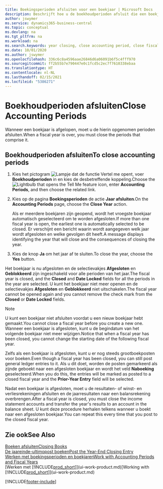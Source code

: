 ```yaml
---
title: Boekingsperioden afsluiten voor een boekjaar | Microsoft Docs
description: Beschrijft hoe u de boekhoudperioden afsluit die een boekjaar vormen.
author: jswymer
ms.service: dynamics365-business-central
ms.topic: conceptual
ms.devlang: na
ms.tgt_pltfrm: na
ms.workload: na
ms.search.keywords: year closing, close accounting period, close fiscal year, bank account detailed trial balance
ms.date: 10/01/2020
ms.author: jswymer
ms.openlocfilehash: 336c6c8a4596aae26846d6a06091b6f5c4fff970
ms.sourcegitcommit: ff2b55b7e790447e0c1fcd5c2ec7f7610338ebaa
ms.translationtype: HT
ms.contentlocale: nl-NL
ms.lasthandoff: 02/15/2021
ms.locfileid: "5386271"
---
```

# <a name="close-accounting-periods"></a><span data-ttu-id="b7f2c-103">Boekhoudperioden afsluiten</span><span class="sxs-lookup"><span data-stu-id="b7f2c-103">Close Accounting Periods</span></span>
<span data-ttu-id="b7f2c-104">Wanneer een boekjaar is afgelopen, moet u de hierin opgenomen perioden afsluiten.</span><span class="sxs-lookup"><span data-stu-id="b7f2c-104">When a fiscal year is over, you must close the periods that comprise it.</span></span>

## <a name="to-close-accounting-periods"></a><span data-ttu-id="b7f2c-105">Boekhoudperioden afsluiten</span><span class="sxs-lookup"><span data-stu-id="b7f2c-105">To close accounting periods</span></span>
1. <span data-ttu-id="b7f2c-106">Kies het pictogram ![Lampje dat de functie Vertel me opent](media/ui-search/search_small.png "Vertel me wat u wilt doen"), voer **Boekhoudperioden** in en kies de desbetreffende koppeling.</span><span class="sxs-lookup"><span data-stu-id="b7f2c-106">Choose the ![Lightbulb that opens the Tell Me feature](media/ui-search/search_small.png "Tell me what you want to do") icon, enter **Accounting Periods**, and then choose the related link.</span></span>
2. <span data-ttu-id="b7f2c-107">Kies op de pagina **Boekingsperioden** de actie **Jaar afsluiten**.</span><span class="sxs-lookup"><span data-stu-id="b7f2c-107">On the **Accounting Periods** page, choose the **Close Year** action.</span></span>

    <span data-ttu-id="b7f2c-108">Als er meerdere boekjaren zijn geopend, wordt het vroegste boekjaar automatisch geselecteerd om te worden afgesloten.</span><span class="sxs-lookup"><span data-stu-id="b7f2c-108">If more than one fiscal year is open, the earliest one is automatically selected to be closed.</span></span> <span data-ttu-id="b7f2c-109">Er verschijnt een bericht waarin wordt aangegeven welk jaar wordt afgesloten en welke gevolgen dit heeft.</span><span class="sxs-lookup"><span data-stu-id="b7f2c-109">A message displays identifying the year that will close and the consequences of closing the year.</span></span>
3. <span data-ttu-id="b7f2c-110">Kies de knop **Ja** om het jaar af te sluiten.</span><span class="sxs-lookup"><span data-stu-id="b7f2c-110">To close the year, choose the **Yes** button.</span></span>

<span data-ttu-id="b7f2c-111">Het boekjaar is nu afgesloten en de selectievakjes **Afgesloten** en **Geblokkeerd** zijn ingeschakeld voor alle perioden van het jaar.</span><span class="sxs-lookup"><span data-stu-id="b7f2c-111">The fiscal year is closed, and the **Closed** and **Date Locked** fields for all the periods in the year are selected.</span></span> <span data-ttu-id="b7f2c-112">U kunt het boekjaar niet meer openen en de selectievakjes **Afgesloten** en **Geblokkeerd** niet uitschakelen.</span><span class="sxs-lookup"><span data-stu-id="b7f2c-112">The fiscal year cannot be opened again and you cannot remove the check mark from the **Closed** or **Date Locked** fields.</span></span>

> [!NOTE]  
>   <span data-ttu-id="b7f2c-113">U kunt een boekjaar niet afsluiten voordat u een nieuw boekjaar hebt gemaakt.</span><span class="sxs-lookup"><span data-stu-id="b7f2c-113">You cannot close a fiscal year before you create a new one.</span></span> <span data-ttu-id="b7f2c-114">Wanneer een boekjaar is afgesloten, kunt u de begindatum van het volgende boekjaar niet meer wijzigen.</span><span class="sxs-lookup"><span data-stu-id="b7f2c-114">Notice that when a fiscal year has been closed, you cannot change the starting date of the following fiscal year.</span></span>

<span data-ttu-id="b7f2c-115">Zelfs als een boekjaar is afgesloten, kunt u er nog steeds grootboekposten voor boeken.</span><span class="sxs-lookup"><span data-stu-id="b7f2c-115">Even though a fiscal year has been closed, you can still post general ledger entries to it.</span></span> <span data-ttu-id="b7f2c-116">Als u dit doet, worden de posten gemarkeerd als zijnde geboekt naar een afgesloten boekjaar en wordt het veld **Naboeking** geselecteerd.</span><span class="sxs-lookup"><span data-stu-id="b7f2c-116">When you do this, the entries will be marked as posted to a closed fiscal year and the **Prior-Year Entry** field will be selected.</span></span>

<span data-ttu-id="b7f2c-117">Nadat een boekjaar is afgesloten, moet u de resultaten- of winst- en verliesrekeningen afsluiten en de jaarresultaten naar een balansrekening overbrengen.</span><span class="sxs-lookup"><span data-stu-id="b7f2c-117">After a fiscal year is closed, you must close the income statement accounts and transfer the year's results to an account in the balance sheet.</span></span> <span data-ttu-id="b7f2c-118">U kunt deze procedure herhalen telkens wanneer u boekt naar een afgesloten boekjaar.</span><span class="sxs-lookup"><span data-stu-id="b7f2c-118">You can repeat this every time that you post to the closed fiscal year.</span></span>

## <a name="see-also"></a><span data-ttu-id="b7f2c-119">Zie ook</span><span class="sxs-lookup"><span data-stu-id="b7f2c-119">See Also</span></span>

[<span data-ttu-id="b7f2c-120">Boeken afsluiten</span><span class="sxs-lookup"><span data-stu-id="b7f2c-120">Closing Books</span></span>](year-close-books.md)  
[<span data-ttu-id="b7f2c-121">De jaareinde-ultimopost boeken</span><span class="sxs-lookup"><span data-stu-id="b7f2c-121">Post the Year-End Closing Entry</span></span>](year-how-post-year-end-close-entry.md)  
[<span data-ttu-id="b7f2c-122">Werken met boekingsperioden en boekjaren</span><span class="sxs-lookup"><span data-stu-id="b7f2c-122">Work with Accounting Periods and Fiscal Years</span></span>](finance-accounting-periods-and-fiscal-years.md)  
<span data-ttu-id="b7f2c-123">[Werken met [!INCLUDE[prod_short](includes/prod_short.md)]](ui-work-product.md)</span><span class="sxs-lookup"><span data-stu-id="b7f2c-123">[Working with [!INCLUDE[prod_short](includes/prod_short.md)]](ui-work-product.md)</span></span>


[!INCLUDE[footer-include](includes/footer-banner.md)]